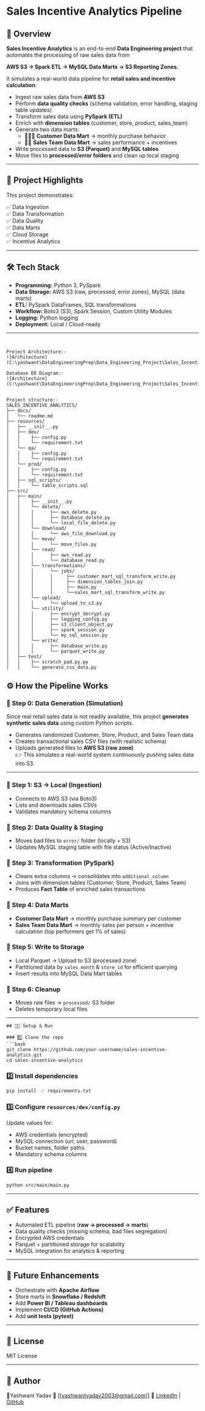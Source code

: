 # Sales Incentive Analytics Pipeline

## 📌 Overview

**Sales Incentive Analytics** is an end-to-end **Data Engineering project** that automates the processing of raw sales data from

**AWS S3 → Spark ETL → MySQL Data Marts → S3 Reporting Zones.**

It simulates a real-world data pipeline for **retail sales and incentive calculation**:

- Ingest raw sales data from **AWS S3**
- Perform **data quality checks** (schema validation, error handling, staging table updates)
- Transform sales data using **PySpark (ETL)**
- Enrich with **dimension tables** (customer, store, product, sales_team)
- Generate two data marts:
  - 🧑‍🤝‍🧑 **Customer Data Mart** → monthly purchase behavior
  - 👨‍💼 **Sales Team Data Mart** → sales performance + incentives
- Write processed data to **S3 (Parquet)** and **MySQL tables**
- Move files to **processed/error folders** and clean up local staging

---

## 🎯 Project Highlights

This project demonstrates:

✅ Data Ingestion  
✅ Data Transformation  
✅ Data Quality  
✅ Data Marts  
✅ Cloud Storage  
✅ Incentive Analytics

---

## 🛠️ Tech Stack

- **Programming:** Python 3, PySpark
- **Data Storage:** AWS S3 (raw, processed, error zones), MySQL (data marts)
- **ETL:** PySpark DataFrames, SQL transformations
- **Workflow:** Boto3 (S3), Spark Session, Custom Utility Modules
- **Logging:** Python logging
- **Deployment:** Local / Cloud-ready

---

```


Project Architecture:-
![Architecture](C:\yashwant\DataEngineeringPrep\Data_Engineering_Project\Sales_Incentive_Analytics\docs\Pipeline_Architecture.png)

Database ER Diagram:-
![Architecture](C:\yashwant\DataEngineeringPrep\Data_Engineering_Project\Sales_Incentive_Analytics\docs\database_schema.drawio.png)


```

```plaintext
Project structure:-
SALES_INCENTIVE_ANALYTICS/
├── docs/
│   └── readme.md
├── resources/
│   ├── __init__.py
│   ├── dev/
│   │    ├── config.py
│   │    └── requirement.txt
│   └── qa/
│   │    ├── config.py
│   │    └── requirement.txt
│   └── prod/
│   │    ├── config.py
│   │    └── requirement.txt
│   ├── sql_scripts/
│   │    └── table_scripts.sql
├── src/
│   ├── main/
│   │    ├── __init__.py
│   │    └── delete/
│   │    │      ├── aws_delete.py
│   │    │      ├── database_delete.py
│   │    │      └── local_file_delete.py
│   │    └── download/
│   │    │      └── aws_file_download.py
│   │    └── move/
│   │    │      └── move_files.py
│   │    └── read/
│   │    │      ├── aws_read.py
│   │    │      └── database_read.py
│   │    └── transformations/
│   │    │      └── jobs/
│   │    │      │     ├── customer_mart_sql_transform_write.py
│   │    │      │     ├── dimension_tables_join.py
│   │    │      │     ├── main.py
│   │    │      │     └──sales_mart_sql_transform_write.py
│   │    └── upload/
│   │    │      └── upload_to_s3.py
│   │    └── utility/
│   │    │      ├── encrypt_decrypt.py
│   │    │      ├── logging_config.py
│   │    │      ├── s3_client_object.py
│   │    │      ├── spark_session.py
│   │    │      └── my_sql_session.py
│   │    └── write/
│   │    │      ├── database_write.py
│   │    │      └── parquet_write.py
│   ├── test/
│   │    ├── scratch_pad.py.py
│   │    └── generate_csv_data.py
```

## ⚙️ How the Pipeline Works

### 🔹 Step 0: Data Generation (Simulation)

Since real retail sales data is not readily available, this project **generates synthetic sales data** using custom Python scripts.

- Generates randomized Customer, Store, Product, and Sales Team data
- Creates transactional sales CSV files (with realistic schema)
- Uploads generated files to **AWS S3 (raw zone)**  
  👉 This simulates a real-world system continuously pushing sales data into S3.

---

### 🔹 Step 1: S3 → Local (Ingestion)

- Connects to AWS S3 (via Boto3)
- Lists and downloads sales CSVs
- Validates mandatory schema columns

### 🔹 Step 2: Data Quality & Staging

- Moves bad files to `error/` folder (locally + S3)
- Updates MySQL staging table with file status (Active/Inactive)

### 🔹 Step 3: Transformation (PySpark)

- Cleans extra columns → consolidates into `additional_column`
- Joins with dimension tables (Customer, Store, Product, Sales Team)
- Produces **Fact Table** of enriched sales transactions

### 🔹 Step 4: Data Marts

- **Customer Data Mart** → monthly purchase summary per customer
- **Sales Team Data Mart** → monthly sales per person + incentive calculation (top performers get 1% of sales)

### 🔹 Step 5: Write to Storage

- Local Parquet → Upload to S3 (processed zone)
- Partitioned data by `sales_month` & `store_id` for efficient querying
- Insert results into MySQL Data Mart tables

### 🔹 Step 6: Cleanup

- Moves raw files → `processed/` S3 folder
- Deletes temporary local files

---

````
## 🧑‍💻 Setup & Run

### 1️⃣ Clone the repo
```bash
git clone https://github.com/your-username/sales-incentive-analytics.git
cd sales-incentive-analytics
````

### 2️⃣ Install dependencies

```bash
pip install -r requirements.txt
```

### 3️⃣ Configure `resources/dev/config.py`

Update values for:

- AWS credentials (encrypted)
- MySQL connection (url, user, password)
- Bucket names, folder paths
- Mandatory schema columns

### 4️⃣ Run pipeline

```bash
python src/main/main.py
```

---

## ✅ Features

- Automated ETL pipeline (**raw → processed → marts**)
- Data quality checks (missing schema, bad files segregation)
- Encrypted AWS credentials
- Parquet + partitioned storage for scalability
- MySQL integration for analytics & reporting

---

## 🚀 Future Enhancements

- Orchestrate with **Apache Airflow**
- Store marts in **Snowflake / Redshift**
- Add **Power BI / Tableau dashboards**
- Implement **CI/CD (GitHub Actions)**
- Add **unit tests (pytest)**

---

## 📄 License

MIT License

---

## 🙌 Author

👤Yashwant Yadav
📧 \[[yashwantyadav2003@gmail.com]]
🔗 [LinkedIn](https://www.linkedin.com/in/yashwant-yadav14) | [GitHub](https://github.com/Yashwant-14)
